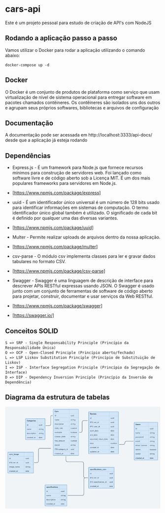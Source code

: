 # cars-api

Este é um projeto pessoal para estudo de criação de API's com NodeJS

## Rodando a aplicação passo a passo

Vamos utilizar o Docker para rodar a aplicação utilizando o comando abaixo:

    docker-compose up -d

## Docker

O Docker é um conjunto de produtos de plataforma como serviço que usam virtualização de nível de sistema operacional para entregar software em pacotes chamados contêineres. Os contêineres são isolados uns dos outros e agrupam seus próprios softwares, bibliotecas e arquivos de configuração

## Documentação

A documentação pode ser acessada em http://localhost:3333/api-docs/ desde que a aplicação já esteja rodando

## Dependências

- Express.js - É um framework para Node.js que fornece recursos mínimos para construção de servidores web. Foi lançado como software livre e de código aberto sob a Licença MIT. É um dos mais populares frameworks para servidores em Node.js.
- [https://www.npmjs.com/package/express]

- uuid - É um identificador único universal é um número de 128 bits usado para identificar informações em sistemas de computação. O termo identificador único global também é utilizado. O significado de cada bit é definido por qualquer uma das diversas variantes.
- [https://www.npmjs.com/package/uuid]

- Multer - Permite realizar uploads de arquivos dentro da nossa aplicação.
- [https://www.npmjs.com/package/multer]

- csv-parse - O módulo csv implementa classes para ler e gravar dados tabulares no formato CSV.
- [https://www.npmjs.com/package/csv-parse]

- Swagger - Swagger é uma linguagem de descrição de interface para descrever APIs RESTful expressas usando JSON. O Swagger é usado junto com um conjunto de ferramentas de software de código aberto para projetar, construir, documentar e usar serviços da Web RESTful.
- [https://www.npmjs.com/package/swagger]
- [https://swagger.io/]

## Conceitos SOLID

    S => SRP - Single Responsability Principle (Princípio da Responsabilidade Única)
    O => OCP - Open-Closed Principle (Princípio aberto/fechado)
    L => LSP Liskov Substitution Principle (Princípio de Substituição de Liskov)
    I => ISP - Interface Segregation Principle (Princípio da Segregação de Interface)
    D => DIP - Dependency Inversion Principle (Princípio da Inversão de Dependência)

## Diagrama da estrutura de tabelas

<img src="public/diagram.png" alt="Diagrama">
